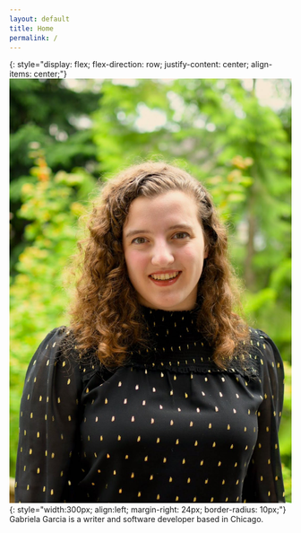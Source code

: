 ```yaml
---
layout: default
title: Home
permalink: /
---
```


{: style="display: flex; flex-direction: row; justify-content: center; align-items: center;"}
![Gabriela Garcia](/assets/images/headshot.JPG){: style="width:300px; align:left; margin-right: 24px; border-radius: 10px;"}
Gabriela Garcia is a writer and software developer based in Chicago.